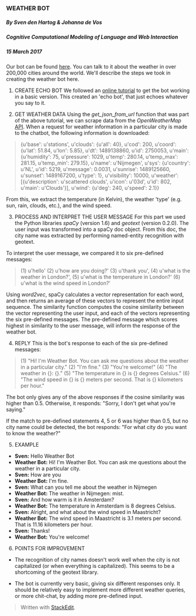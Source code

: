 
### WEATHER BOT
##### By Sven den Hartog & Johanna de Vos
##### Cognitive Computational Modeling of Language and Web Interaction
##### 15 March 2017

Our bot can be found [here](https://web.telegram.org/#/im?p=@to_do4325q5_bot). You can talk to it about the weather in over 200,000 cities around the world. We'll describe the steps we took in creating the weather bot here.

1. CREATE ECHO BOT
We followed an [online tutorial](https://www.codementor.io/garethdwyer/building-a-telegram-bot-using-python-part-1-goi5fncay) to get the bot working in a basic version. This created an 'echo bot', that just echoes whatever you say to it.

2. GET WEATHER DATA
Using the _get_json_from_url_ function that was part of the above tutorial, we can scrape data from the _OpenWeatherMap_ [API](https://openweathermap.org/api). When a request for weather information in a particular city is made to the chatbot, the following information is downloaded:

 > {u'base': u'stations',
 u'clouds': {u'all': 40},
 u'cod': 200,
 u'coord': {u'lat': 51.84, u'lon': 5.85},
 u'dt': 1489138860,
 u'id': 2750053,
 u'main': {u'humidity': 75,
  u'pressure': 1029,
  u'temp': 280.14,
  u'temp_max': 281.15,
  u'temp_min': 279.15},
 u'name': u'Nijmegen',
 u'sys': {u'country': u'NL',
  u'id': 5219,
  u'message': 0.0031,
  u'sunrise': 1489125660,
  u'sunset': 1489167200,
  u'type': 1},
 u'visibility': 10000,
 u'weather': [{u'description': u'scattered clouds',
   u'icon': u'03d',
   u'id': 802,
   u'main': u'Clouds'}],
 u'wind': {u'deg': 240, u'speed': 2.1}}

 From this, we extract the temperature (in Kelvin), the weather 'type' (e.g. sun, rain, clouds, etc.), and the wind speed.

3. PROCESS AND INTERPRET THE USER MESSAGE
For this part we used the Python libraries _spaCy_ (version 1.6) and _geotext_ (version 0.2.0). The user input was transformed into a spaCy doc object. From this doc, the city name was extracted by performing named-entity recognition with geotext.

 To interpret the user message, we compared it to six pre-defined messages:
>(1) u'hello'
>(2) u'how are you doing?'
>(3) u'thank you',
>(4) u'what is the weather in London?',
>(5) u'what is the temperature in London?'
>(6) u'what is the wind speed in London?'

 Using _word2vec_, spaCy calculates a vector representation for each word, and then returns an average of these vectors to represent the entire input sequence. The similarity function computes the cosine similarity between the vector representing the user input, and each of the vectors representing the six pre-defined messages. The pre-defined message which scores highest in similarity to the user message, will inform the response of the weather bot.

4. REPLY
This is the bot's response to each of the six pre-defined messages:
> (1) "Hi! I'm Weather Bot. You can ask me questions about the weather in a particular city."
(2) "I'm fine."
(3) "You're welcome!"
(4) "The weather in {}: {}."
(5) "The temperature in {} is {} degrees Celsius."
(6) "The wind speed in {} is {} meters per second. That is {} kilometers per hour."

 The bot only gives any of the above responses if the cosine similarity was higher than 0.5. Otherwise, it responds: "Sorry, I don't get what you're saying."

 If the match to pre-defined statements 4, 5 or 6 was higher than 0.5, but no city name could be detected, the bot responds: "For what city do you want to know the weather?"

5. EXAMPLE
* **Sven:**
Hello Weather Bot
* **Weather Bot:**
Hi! I'm Weather Bot. You can ask me questions about the weather in a particular city.
* **Sven:**
How are you
* **Weather Bot:**
I'm fine.
* **Sven:**
What can you tell me about the weather in Nijmegen
* **Weather Bot:**
The weather in Nijmegen: mist.
* **Sven:**
And how warm is it in Amsterdam?
* **Weather Bot:**
The temperature in Amsterdam is 8 degrees Celsius.
* **Sven:**
Alright, and what about the wind speed in Maastricht?
* **Weather Bot:**
The wind speed in Maastricht is 3.1 meters per second. That is 11.16 kilometers per hour.
* **Sven:**
Thanks!
* **Weather Bot:**
You're welcome!

6. POINTS FOR IMPROVEMENT
* The recognition of city names doesn't work well when the city is not capitalized (or when everything is capitalized). This seems to be a shortcoming of the geotext library.

* The bot is currently very basic, giving six different responses only. It should be relatively easy to implement more different weather queries, or more chit-chat, by adding more pre-defined input.


> Written with [StackEdit](https://stackedit.io/).